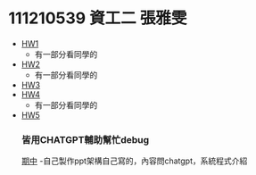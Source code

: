 # 111210539 資工二 張雅雯
- [HW1](https://github.com/yawem0525/_sp/tree/main/HW1)
  - 有一部分看同學的
- [HW2](https://github.com/yawem0525/_sp/tree/main/HW2)
  - 有一部分看同學的
- [HW3](https://github.com/yawem0525/_sp/tree/main/HW3/hw3/00e-c4for)
- [HW4](https://github.com/yawem0525/_sp/tree/main/HW4)
  - 有一部分看同學的
- [HW5](https://github.com/yawem0525/_sp/tree/main/hw5)
  ### 皆用CHATGPT輔助幫忙debug
  [期中](https://github.com/yawem0525/_sp/tree/main/%E6%9C%9F%E4%B8%AD)
  -自己製作ppt架構自己寫的，內容問chatgpt，系統程式介紹
